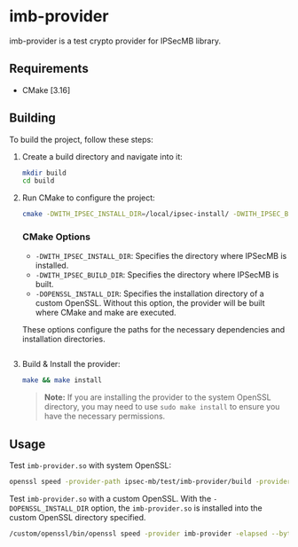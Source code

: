 # imb-provider

imb-provider is a test crypto provider for IPSecMB library. 

## Requirements

- CMake [3.16]

## Building

To build the project, follow these steps:

1. Create a build directory and navigate into it:
    ```sh
    mkdir build
    cd build
    ```

2. Run CMake to configure the project:
    ```sh
    cmake -DWITH_IPSEC_INSTALL_DIR=/local/ipsec-install/ -DWITH_IPSEC_BUILD_DIR=/ipsec-mb/build/ -DOPENSSL_INSTALL_DIR=/custom/openssl/ ..
    ```

    ### CMake Options

    - `-DWITH_IPSEC_INSTALL_DIR`: Specifies the directory where IPSecMB is installed.
    - `-DWITH_IPSEC_BUILD_DIR`: Specifies the directory where IPSecMB is built.
    - `-DOPENSSL_INSTALL_DIR`: Specifies the installation directory of a custom OpenSSL. Without this option, the provider will be built where CMake and make are executed.

    These options configure the paths for the necessary dependencies and installation directories.
    ```

3. Build & Install the provider:
    ```sh
    make && make install
    ```

    > **Note:** If you are installing the provider to the system OpenSSL directory, you may need to use `sudo make install` to ensure you have the necessary permissions.

## Usage

Test `imb-provider.so` with system OpenSSL:
```sh
openssl speed -provider-path ipsec-mb/test/imb-provider/build -provider imb-provider -elapsed --bytes 16384 -evp aes-256-gcm
```

Test `imb-provider.so` with a custom OpenSSL. With the `-DOPENSSL_INSTALL_DIR` option, the `imb-provider.so` is installed into the custom OpenSSL directory specified.

```sh
/custom/openssl/bin/openssl speed -provider imb-provider -elapsed --bytes 16384 -evp aes-256-gcm
```

